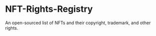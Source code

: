 # NFT-Rights-Registry
An open-sourced list of NFTs and their copyright, trademark, and other rights.
